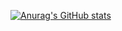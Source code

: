 [![Anurag's GitHub stats](https://github-readme-stats.vercel.app/api?username=yagoAribeiro&show_icons=true&theme=cobalt)](https://github.com/anuraghazra/github-readme-stats)

